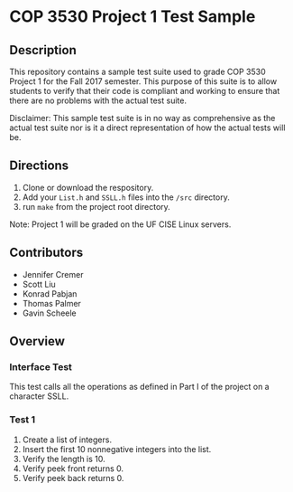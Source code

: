 # COP 3530 Project 1 Test Sample


## Description

This repository contains a sample test suite used to grade COP 3530 Project 1 for the Fall 2017 semester. This purpose of this suite is to allow students to verify that their code is compliant and working to ensure that there are no problems with the actual test suite.

Disclaimer: This sample test suite is in no way as comprehensive as the actual test suite nor is it a direct representation of how the actual tests will be.

## Directions

1. Clone or download the respository.
2. Add your `List.h` and `SSLL.h` files into the `/src` directory.
3. run `make` from the project root directory.

Note: Project 1 will be graded on the UF CISE Linux servers.

## Contributors

* Jennifer Cremer
* Scott Liu
* Konrad Pabjan
* Thomas Palmer
* Gavin Scheele

## Overview

### Interface Test

This test calls all the operations as defined in Part I of the project on a character SSLL.

### Test 1

1. Create a list of integers.
2. Insert the first 10 nonnegative integers into the list.
3. Verify the length is 10.
4. Verify peek front returns 0.
4. Verify peek back returns 0.
